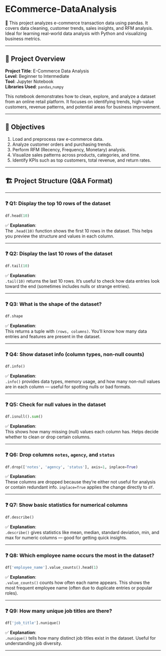 # ECommerce-DataAnalysis
🛒 This project analyzes e-commerce transaction data using pandas. It covers data cleaning, customer trends, sales insights, and RFM analysis. Ideal for learning real-world data analysis with Python and visualizing business metrics.

---

## 📘 Project Overview

**Project Title**: E-Commerce Data Analysis  
**Level**: Beginner to Intermediate  
**Tool**: Jupyter Notebook  
**Libraries Used**: `pandas`,`numpy`

This notebook demonstrates how to clean, explore, and analyze a dataset from an online retail platform. It focuses on identifying trends, high-value customers, revenue patterns, and potential areas for business improvement.

---

## 🎯 Objectives

1. Load and preprocess raw e-commerce data.
2. Analyze customer orders and purchasing trends.
3. Perform RFM (Recency, Frequency, Monetary) analysis.
4. Visualize sales patterns across products, categories, and time.
5. Identify KPIs such as top customers, total revenue, and return rates.

---

## 🏗️ Project Structure (Q&A Format)

---

### ❓ Q1: Display the top 10 rows of the dataset

```python
df.head(10)
```

✅ **Explanation**:  
The `.head(10)` function shows the first 10 rows in the dataset. This helps you preview the structure and values in each column.

---

### ❓ Q2: Display the last 10 rows of the dataset

```python
df.tail(10)
```

✅ **Explanation**:  
`.tail(10)` returns the last 10 rows. It’s useful to check how data entries look toward the end (sometimes includes nulls or strange entries).

---

### ❓ Q3: What is the shape of the dataset?

```python
df.shape
```

✅ **Explanation**:  
This returns a tuple with `(rows, columns)`. You’ll know how many data entries and features are present in the dataset.

---

### ❓ Q4: Show dataset info (column types, non-null counts)

```python
df.info()
```

✅ **Explanation**:  
`.info()` provides data types, memory usage, and how many non-null values are in each column — useful for spotting nulls or bad formats.

---

### ❓ Q5: Check for null values in the dataset

```python
df.isnull().sum()
```

✅ **Explanation**:  
This shows how many missing (null) values each column has. Helps decide whether to clean or drop certain columns.

---

### ❓ Q6: Drop columns `notes`, `agency`, and `status`

```python
df.drop(['notes', 'agency', 'status'], axis=1, inplace=True)
```

✅ **Explanation**:  
These columns are dropped because they’re either not useful for analysis or contain redundant info. `inplace=True` applies the change directly to `df`.

---

### ❓ Q7: Show basic statistics for numerical columns

```python
df.describe()
```

✅ **Explanation**:  
`.describe()` gives statistics like mean, median, standard deviation, min, and max for numeric columns — good for getting quick insights.

---

### ❓ Q8: Which employee name occurs the most in the dataset?

```python
df['employee_name'].value_counts().head(1)
```

✅ **Explanation**:  
`.value_counts()` counts how often each name appears. This shows the most frequent employee name (often due to duplicate entries or popular roles).

---

### ❓ Q9: How many unique job titles are there?

```python
df['job_title'].nunique()
```

✅ **Explanation**:  
`.nunique()` tells how many distinct job titles exist in the dataset. Useful for understanding job diversity.

---
